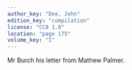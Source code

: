 ```yaml
---
author_key: "Dee, John"
edition_key: "compilation"
license: "CC0 1.0"
location: "page 175"
volume_key: "I"
---
```

Mr Burch his letter from Mathew Palmer.

